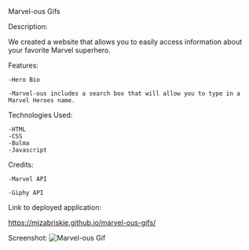 Marvel-ous Gifs

Description:

We created a website that allows you to easily access information about your favorite Marvel superhero.

Features:

    -Hero Bio

    -Marvel-ous includes a search box that will allow you to type in a Marvel Heroes name. 

Technologies Used:

    -HTML
    -CSS
    -Bulma
    -Javascript

Credits:

    -Marvel API

    -Giphy API 

Link to deployed application:

https://mjzabriskie.github.io/marvel-ous-gifs/

Screenshot:
![Marvel-ous Gif](https://user-images.githubusercontent.com/99004555/166387101-00a2d207-ecbf-4ed2-a9c2-b2ece42885e0.png)

